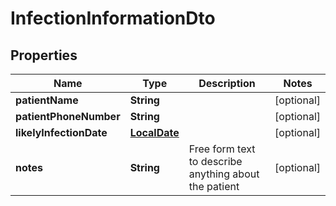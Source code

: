 
# InfectionInformationDto

## Properties

Name | Type | Description | Notes
------------ | ------------- | ------------- | -------------
**patientName** | **String** |  |  [optional]
**patientPhoneNumber** | **String** |  |  [optional]
**likelyInfectionDate** | [**LocalDate**](LocalDate.md) |  |  [optional]
**notes** | **String** | Free form text to describe anything about the patient |  [optional]



